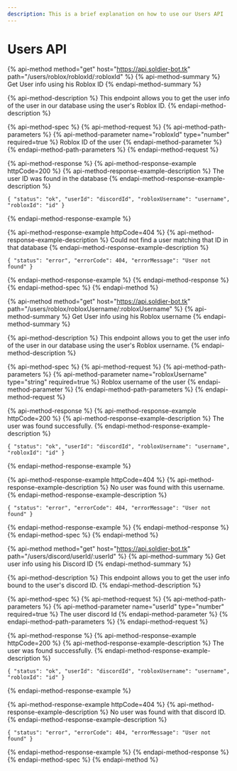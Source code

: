 ```yaml
---
description: This is a brief explanation on how to use our Users API
---
```


# Users API

{% api-method method="get" host="https://api.soldier-bot.tk" path="/users/roblox/robloxId/:robloxId" %}
{% api-method-summary %}
Get User info using his Roblox ID
{% endapi-method-summary %}

{% api-method-description %}
This endpoint allows you to get the user info of the user in our database using the user's Roblox ID.
{% endapi-method-description %}

{% api-method-spec %}
{% api-method-request %}
{% api-method-path-parameters %}
{% api-method-parameter name="robloxId" type="number" required=true %}
Roblox ID of the user
{% endapi-method-parameter %}
{% endapi-method-path-parameters %}
{% endapi-method-request %}

{% api-method-response %}
{% api-method-response-example httpCode=200 %}
{% api-method-response-example-description %}
The user ID was found in the database
{% endapi-method-response-example-description %}

```
{ "status": "ok", "userId": "discordId", "robloxUsername": "username", "robloxId": "id" }
```
{% endapi-method-response-example %}

{% api-method-response-example httpCode=404 %}
{% api-method-response-example-description %}
Could not find a user matching that ID in that database
{% endapi-method-response-example-description %}

```
{ "status": "error", "errorCode": 404, "errorMessage": "User not found" }
```
{% endapi-method-response-example %}
{% endapi-method-response %}
{% endapi-method-spec %}
{% endapi-method %}

{% api-method method="get" host="https://api.soldier-bot.tk" path="/users/roblox/robloxUsername/:robloxUsername" %}
{% api-method-summary %}
Get User info using his Roblox username
{% endapi-method-summary %}

{% api-method-description %}
This endpoint allows you to get the user info of the user in our database using the user's Roblox username.
{% endapi-method-description %}

{% api-method-spec %}
{% api-method-request %}
{% api-method-path-parameters %}
{% api-method-parameter name="robloxUsername" type="string" required=true %}
Roblox username of the user
{% endapi-method-parameter %}
{% endapi-method-path-parameters %}
{% endapi-method-request %}

{% api-method-response %}
{% api-method-response-example httpCode=200 %}
{% api-method-response-example-description %}
The user was found successfully.
{% endapi-method-response-example-description %}

```
{ "status": "ok", "userId": "discordId", "robloxUsername": "username", "robloxId": "id" }
```
{% endapi-method-response-example %}

{% api-method-response-example httpCode=404 %}
{% api-method-response-example-description %}
No user was found with this username.
{% endapi-method-response-example-description %}

```
{ "status": "error", "errorCode": 404, "errorMessage": "User not found" }
```
{% endapi-method-response-example %}
{% endapi-method-response %}
{% endapi-method-spec %}
{% endapi-method %}

{% api-method method="get" host="https://api.soldier-bot.tk" path="/users/discord/userId/:userId" %}
{% api-method-summary %}
Get user info using his Discord ID
{% endapi-method-summary %}

{% api-method-description %}
This endpoint allows you to get the user info bound to the user's discord ID.
{% endapi-method-description %}

{% api-method-spec %}
{% api-method-request %}
{% api-method-path-parameters %}
{% api-method-parameter name="userId" type="number" required=true %}
The user discord Id
{% endapi-method-parameter %}
{% endapi-method-path-parameters %}
{% endapi-method-request %}

{% api-method-response %}
{% api-method-response-example httpCode=200 %}
{% api-method-response-example-description %}
The user was found successfully.
{% endapi-method-response-example-description %}

```
{ "status": "ok", "userId": "discordId", "robloxUsername": "username", "robloxId": "id" }
```
{% endapi-method-response-example %}

{% api-method-response-example httpCode=404 %}
{% api-method-response-example-description %}
No user was found with that discord ID.
{% endapi-method-response-example-description %}

```
{ "status": "error", "errorCode": 404, "errorMessage": "User not found" }
```
{% endapi-method-response-example %}
{% endapi-method-response %}
{% endapi-method-spec %}
{% endapi-method %}

